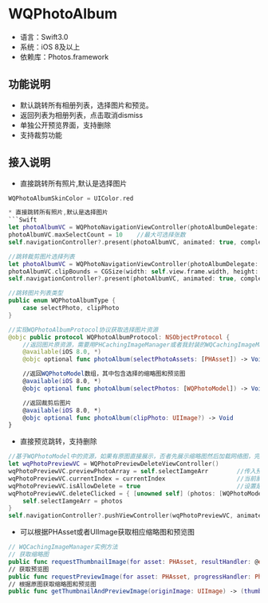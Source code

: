 # WQPhotoAlbum
* 语言：Swift3.0
* 系统：iOS 8及以上
* 依赖库：Photos.framework
## 功能说明
* 默认跳转所有相册列表，选择图片和预览。
* 返回列表为相册列表，点击取消dismiss
* 单独公开预览界面，支持删除
* 支持裁剪功能
## 接入说明
* 直接跳转所有照片,默认是选择图片
```Swift
WQPhotoAlbumSkinColor = UIColor.red

* 直接跳转所有照片,默认是选择图片
```Swift
let photoAlbumVC = WQPhotoNavigationViewController(photoAlbumDelegate: self, photoAlbumType: .selectPhoto)   //初始化需要设置代理对象
photoAlbumVC.maxSelectCount = 10    //最大可选择张数
self.navigationController?.present(photoAlbumVC, animated: true, completion: nil)

//跳转裁剪图片选择列表
let photoAlbumVC = WQPhotoNavigationViewController(photoAlbumDelegate: self, photoAlbumType: .clipPhoto)
photoAlbumVC.clipBounds = CGSize(width: self.view.frame.width, height: 400)     //裁剪框大小，不设置默认为屏幕宽度正方形
self.navigationController?.present(photoAlbumVC, animated: true, completion: nil)

//跳转图片列表类型
public enum WQPhotoAlbumType {
    case selectPhoto, clipPhoto
}

//实现WQPhotoAlbumProtocol协议获取选择图片资源
@objc public protocol WQPhotoAlbumProtocol: NSObjectProtocol {
    //返回图片原资源，需要用PHCachingImageManager或者我封装的WQCachingImageManager进行解析处理
    @available(iOS 8.0, *)
    @objc optional func photoAlbum(selectPhotoAssets: [PHAsset]) -> Void

    //返回WQPhotoModel数组，其中包含选择的缩略图和预览图
    @available(iOS 8.0, *)
    @objc optional func photoAlbum(selectPhotos: [WQPhotoModel]) -> Void

    //返回裁剪后图片
    @available(iOS 8.0, *)
    @objc optional func photoAlbum(clipPhoto: UIImage?) -> Void
}
```
* 直接预览跳转，支持删除
```Swift
//基于WQPhotoModel中的资源，如果有原图直接展示，否者先展示缩略图然后加载网络图，完成后再展示原图，已做掉缓存
let wqPhotoPreviewVC = WQPhotoPreviewDeleteViewController()
wqPhotoPreviewVC.previewPhotoArray = self.selectIamgeArr        //传入预览源，为WQPhotoModel数组，支持缩略图，原图和网络图
wqPhotoPreviewVC.currentIndex = currentIndex                    //当前展示第几张   
wqPhotoPreviewVC.isAllowDelete = true                           //设置是否支持删除，默认不支持，当设置了deleteClicked闭包时默认支持删除
wqPhotoPreviewVC.deleteClicked = { [unowned self] (photos: [WQPhotoModel]) in
    self.selectIamgeArr = photos
}
self.navigationController?.pushViewController(wqPhotoPreviewVC, animated: true)
```
* 可以根据PHAsset或者UIImage获取相应缩略图和预览图
```Swift
// WQCachingImageManager实例方法
// 获取缩略图
public func requestThumbnailImage(for asset: PHAsset, resultHandler: @escaping (UIImage?, [AnyHashable : Any]?) -> Void) -> PHImageRequestID
// 获取预览图
public func requestPreviewImage(for asset: PHAsset, progressHandler: Photos.PHAssetImageProgressHandler?, resultHandler: @escaping (UIImage?, [AnyHashable : Any]?) -> Void) -> PHImageRequestID
// 根据原图获取缩略图和预览图
public func getThumbnailAndPreviewImage(originImage: UIImage) -> (thumbnailImage: UIImage?, previewImage: UIImage?)
```
